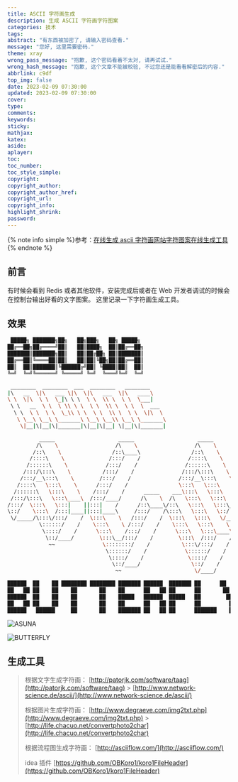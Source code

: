 ```yaml
---
title: ASCII 字符画生成
description: 生成 ASCII 字符画字符图案
categories: 技术
tags:
abstract: "有东西被加密了, 请输入密码查看."
message: "您好, 这里需要密码."
theme: xray
wrong_pass_message: "抱歉, 这个密码看着不太对, 请再试试."
wrong_hash_message: "抱歉, 这个文章不能被校验, 不过您还是能看看解密后的内容."
abbrlink: c9df
top_img: false
date: 2023-02-09 07:30:00
updated: 2023-02-09 07:30:00
cover:
type:
comments:
keywords:
sticky:
mathjax:
katex:
aside:
aplayer:
toc:
toc_number:
toc_style_simple:
copyright:
copyright_author:
copyright_author_href:
copyright_url:
copyright_info:
highlight_shrink:
password:
---
```


{% note info simple %}参考：[在线生成 ascii 字符画网站字符图案在线生成工具](https://blog.csdn.net/qq_31708763/article/details/119712041){% endnote %}

## 前言

有时候会看到 Redis 或者其他软件，安装完成后或者在 Web 开发者调试的时候会在控制台输出好看的文字图案。
这里记录一下字符画生成工具。

## 效果

```sh
 █████╗ ███████╗██╗   ██╗███╗   ██╗ █████╗
██╔══██╗██╔════╝██║   ██║████╗  ██║██╔══██╗
███████║███████╗██║   ██║██╔██╗ ██║███████║
██╔══██║╚════██║██║   ██║██║╚██╗██║██╔══██║
██║  ██║███████║╚██████╔╝██║ ╚████║██║  ██║
╚═╝  ╚═╝╚══════╝ ╚═════╝ ╚═╝  ╚═══╝╚═╝  ╚═╝

 ________  ________  ___  ________   ________
|\   __  \|\   ___ \|\  \|\   ___  \|\   ____\
\ \  \|\  \ \  \_|\ \ \  \ \  \\ \  \ \  \___|
 \ \   __  \ \  \ \\ \ \  \ \  \\ \  \ \  \  ___
  \ \  \ \  \ \  \_\\ \ \  \ \  \\ \  \ \  \|\  \
   \ \__\ \__\ \_______\ \__\ \__\\ \__\ \_______\
    \|__|\|__|\|_______|\|__|\|__| \|__|\|_______|

          _____                    _____                    _____                    _____                    _____
         /\    \                  /\    \                  /\    \                  /\    \                  /\    \
        /::\    \                /::\____\                /::\    \                /::\    \                /::\____\
       /::::\    \              /:::/    /               /::::\    \              /::::\    \              /::::|   |
      /::::::\    \            /:::/    /               /::::::\    \            /::::::\    \            /:::::|   |
     /:::/\:::\    \          /:::/    /               /:::/\:::\    \          /:::/\:::\    \          /::::::|   |
    /:::/__\:::\    \        /:::/    /               /:::/__\:::\    \        /:::/  \:::\    \        /:::/|::|   |
   /::::\   \:::\    \      /:::/    /                \:::\   \:::\    \      /:::/    \:::\    \      /:::/ |::|   |
  /::::::\   \:::\    \    /:::/    /      _____    ___\:::\   \:::\    \    /:::/    / \:::\    \    /:::/  |::|   | _____
 /:::/\:::\   \:::\____\  /:::/____/      /\    \  /\   \:::\   \:::\    \  /:::/    /   \:::\ ___\  /:::/   |::|   |/\    \
/:::/  \:::\   \:::|    ||:::|    /      /::\____\/::\   \:::\   \:::\____\/:::/____/     \:::|    |/:: /    |::|   /::\____\
\::/    \:::\  /:::|____||:::|____\     /:::/    /\:::\   \:::\   \::/    /\:::\    \     /:::|____|\::/    /|::|  /:::/    /
 \/_____/\:::\/:::/    /  \:::\    \   /:::/    /  \:::\   \:::\   \/____/  \:::\    \   /:::/    /  \/____/ |::| /:::/    /
          \::::::/    /    \:::\    \ /:::/    /    \:::\   \:::\    \       \:::\    \ /:::/    /           |::|/:::/    /
           \::::/    /      \:::\    /:::/    /      \:::\   \:::\____\       \:::\    /:::/    /            |::::::/    /
            \::/____/        \:::\__/:::/    /        \:::\  /:::/    /        \:::\  /:::/    /             |:::::/    /
             ~~               \::::::::/    /          \:::\/:::/    /          \:::\/:::/    /              |::::/    /
                               \::::::/    /            \::::::/    /            \::::::/    /               /:::/    /
                                \::::/    /              \::::/    /              \::::/    /               /:::/    /
                                 \::/____/                \::/    /                \::/____/                \::/    /
                                  ~~                       \/____/                  ~~                       \/____/

██████  ██    ██ ████████ ████████ ███████ ██████  ███████ ██      ██    ██
██   ██ ██    ██    ██       ██    ██      ██   ██ ██      ██       ██  ██
██████  ██    ██    ██       ██    █████   ██████  █████   ██        ████
██   ██ ██    ██    ██       ██    ██      ██   ██ ██      ██         ██
██████   ██████     ██       ██    ███████ ██   ██ ██      ███████    ██

```

![ASUNA](/img/202304142302242.webp)

![BUTTERFLY](/img/202304142302240.webp)

## 生成工具

> 根据文字生成字符画：
> [http://patorjk.com/software/taag](http://patorjk.com/software/taag) > [http://www.network-science.de/ascii/](http://www.network-science.de/ascii/)
>
> 根据图片生成字符画：
> [http://www.degraeve.com/img2txt.php](http://www.degraeve.com/img2txt.php) > [http://life.chacuo.net/convertphoto2char](http://life.chacuo.net/convertphoto2char)
>
> 根据流程图生成字符画：
> [http://asciiflow.com/](http://asciiflow.com/)
>
> idea 插件
> [https://github.com/OBKoro1/koro1FileHeader](https://github.com/OBKoro1/koro1FileHeader)

